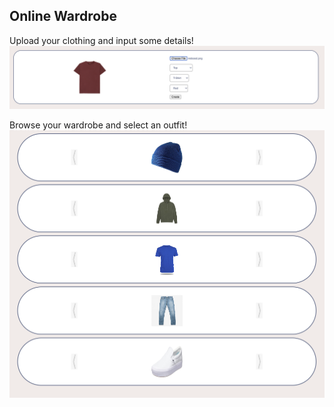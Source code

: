 ## Online Wardrobe 
Upload your clothing and input some details!
![Outfit Upload](./src/assets/Screen%20Shot%202023-02-19%20at%206.47.25%20PM.png)

Browse your wardrobe and select an outfit!
![Outfit Picker](./src/assets/Screen%20Shot%202023-02-19%20at%206.43.26%20PM.png)